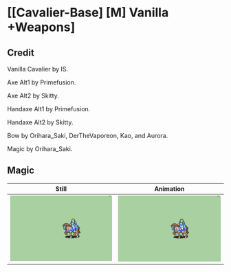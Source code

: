 # [\[Cavalier-Base\] \[M\] Vanilla +Weapons]

## Credit

Vanilla Cavalier by IS.

Axe Alt1 by Primefusion.

Axe Alt2 by Skitty.

Handaxe Alt1 by Primefusion.

Handaxe Alt2 by Skitty.

Bow by Orihara_Saki, DerTheVaporeon, Kao, and Aurora.

Magic by Orihara_Saki.
	
## Magic

| Still | Animation |
| :---: | :-------: |
| ![Magic still](./Magic_000.png) | ![Magic animation](./Magic.gif) |
